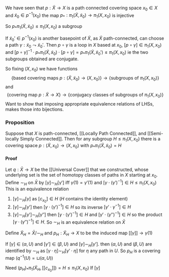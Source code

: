 We have seen that $p:\tilde{X}\to X$ is a path connected covering space
$x_{0}\in X$ and $\tilde{x}_{0}\in p ^{-1}(x_{0})$ the map $p_{*}:\pi_{1}(\tilde{X},\tilde{x}_{0})\to \pi_{1}(X,x_{0})$ is injective

So $p_{*}\pi_{1}(\tilde{X},\tilde{x}_{0})\leq \pi_{1}(X,x_{0})$ a subgroup

If $\tilde{x}_{0}'\in p ^{-1}(x_{0})$ is another basepoint of $\tilde{X}$, 
as $\tilde{X}$ path-connected, can choose a path $\gamma:\tilde{x}_{0}\leadsto \tilde{x}_{0}'$.
Then $p\circ \gamma$ is a loop in $X$ based at $x_{0}$, $[p\circ \gamma]\in \pi_{1}(X,x_{0})$
and 
$[p\circ \gamma]^{-1}\cdot p_{*}\pi_{1}(\tilde{X},\tilde{x}_{0})\cdot[p\circ \gamma]=p_{*}\pi_{1}(\tilde{X},\tilde{x}_{0}')\leq \pi_{1}(X,x_{0})$
ie the two subgroups obtained are conjugate.

So fixing $(X,x_{0})$ we have functions
$$
\{ \text{based covering maps }p:(\tilde{X},\tilde{x}_{0})\to(X,x_{0}) \}\to \{ \text{subgroups of }\pi_{1}(X,x_{0}) \}
$$
and 
$$
\left\{  \text{covering map }p:\tilde{X}\to X  \right\}\to \{ \text{conjugacy classes of subgroups of } \pi_{1}(X,x_{0})\}
$$
Want to show that imposing appropriate equivalence relations of LHSs, makes those into bijections.

### Proposition
Suppose that $X$ is path-connected, [[Locally Path Connected]], and [[Semi-locally Simply Connected]].
Then for any subgroup $H\leq \pi_{1}(X,x_{0})$ there is a covering space $p:(\tilde{X},x_{0})\to(X,x_{0})$ with $p_{*}\pi_{1}(\tilde{X},\tilde{x}_{0})=H$
#### Proof
Let $q:\bar{X}\to X$ be the [[Universal Cover]] that we constructed, whose underlying set is the set of homotopy classes of paths in $X$ starting at $x_{0}$.
Define $\sim_{H}$ on $\bar{X}$ by $[\gamma]\sim_{H}[\gamma']$ iff $\gamma(1)=\gamma'(1)$ and $[\gamma \cdot(\gamma')^{-1}]\in H\leq \pi_{1}(X,x_{0})$
This is an equivalence relation
1. $[\gamma]\sim_{H}[\gamma]$ as $[c_{x_{0}}]\in H$ ($H$ contains the identity element)
2. $[\gamma]\sim_{H}[\gamma']$ then $[\gamma \cdot(\gamma')^{-1}]\in H$ so its inverse $[\gamma'\cdot \gamma ^{-1}]\in H$
3. $[\gamma]\sim_{H}[\gamma']\sim_{H}[\gamma'']$ then $[\gamma \cdot(\gamma')^{-1}]\in H$ and $[\gamma'\cdot(\gamma'')^{-1}]\in H$ so the product $[\gamma \cdot(\gamma'')^{-1}]\in H$.
So $\sim_{H}$ is an equivalence relation on $\bar{X}$

Define $\tilde{X}_{H}=\bar{X} / \sim_{H}$
and $p_{H}:\tilde{X}_{H}\to X$ to be the induced map $[[\gamma]]\to \gamma(1)$

If $[\gamma]\in(\alpha,U)$ and $[\gamma']\in(\beta,U)$ and $[\gamma]\sim_{H}[\gamma']$.
then $(\alpha,U)$ and $(\beta,U)$ are identified by $\sim _H$ 
as $[\gamma \cdot \eta]\sim_{H}[\gamma'\cdot \eta]$ for $\eta$ any path in $U$.
So $p_{H}$ is a covering map ($q^{-1}(U)=\sqcup(\alpha,U)$)

Need $(p_{H})_{*}\pi_{1}(\tilde{X}_{H},[[c_{x_{0}}]])=H\leq \pi_{1}(X,x_{0})$
If $[\gamma]$